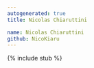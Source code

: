 ```yaml
---
autogenerated: true
title: Nicolas Chiaruttini

name: Nicolas Chiaruttini
github: NicoKiaru
---
```


{% include stub %}
